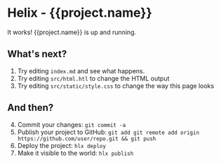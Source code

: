 <!--
~ Licensed to the Apache Software Foundation (ASF) under one or more
~ contributor license agreements.  See the NOTICE file distributed with
~ this work for additional information regarding copyright ownership.
~ The ASF licenses this file to You under the Apache License, Version 2.0
~ (the "License"); you may not use this file except in compliance with
~ the License.  You may obtain a copy of the License at
~
~      http://www.apache.org/licenses/LICENSE-2.0
~
~ Unless required by applicable law or agreed to in writing, software
~ distributed under the License is distributed on an "AS IS" BASIS,
~ WITHOUT WARRANTIES OR CONDITIONS OF ANY KIND, either express or implied.
~ See the License for the specific language governing permissions and
~ limitations under the License.
-->

# Helix - {{project.name}}

It works! {{project.name}} is up and running.

## What's next?

1. Try editing `index.md` and see what happens.
2. Try editing `src/html.htl` to change the HTML output
3. Try editing `src/static/style.css` to change the way this page looks

## And then?

4. Commit your changes: `git commit -a`
5. Publish your project to GitHub: `git add git remote add origin https://github.com/user/repo.git && git push`
6. Deploy the project: `hlx deploy`
7. Make it visible to the world: `hlx publish`